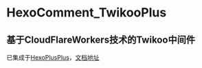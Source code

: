 # HexoComment_TwikooPlus
## 基于CloudFlareWorkers技术的Twikoo中间件

已集成于[HexoPlusPlus](https://github.com/HexoPlusPlus/HexoPlusPlus)，[文档地址](https://hexoplusplus.js.org/)
